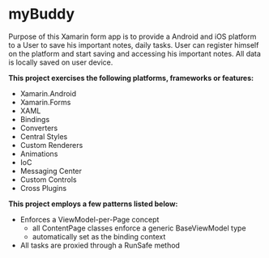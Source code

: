 # myBuddy
Purpose of this Xamarin form app is to provide a Android and iOS platform to a User to save his important notes, daily tasks. User can register himself on the platform and start saving and accessing his important notes. All data is locally saved on user device.

**This project exercises the following platforms, frameworks or features:**

- Xamarin.Android
- Xamarin.Forms
- XAML
- Bindings
- Converters
- Central Styles
- Custom Renderers
- Animations
- IoC
- Messaging Center
- Custom Controls
- Cross Plugins

**This project employs a few patterns listed below:**
- Enforces a ViewModel-per-Page concept
  - all ContentPage classes enforce a generic BaseViewModel type
  - automatically set as the binding context
- All tasks are proxied through a RunSafe method
